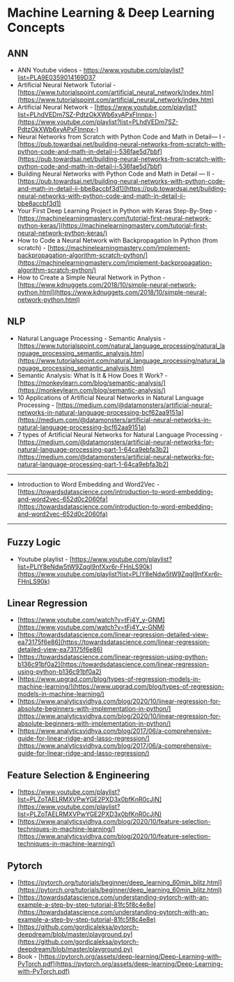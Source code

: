 # Machine Learning & Deep Learning Concepts

## ANN
- ANN Youtube videos - [https://www.youtube.com/playlist?list=PLA9E0359014169D37 ](https://www.youtube.com/playlist?list=PLA9E0359014169D37 )
- Artificial Neural Network Tutorial - [https://www.tutorialspoint.com/artificial_neural_network/index.htm](https://www.tutorialspoint.com/artificial_neural_network/index.htm)
- Artificial Neural Network - [https://www.youtube.com/playlist?list=PLhdVEDm7SZ-PdtzOkXWb6xyAPxFInnpx-](https://www.youtube.com/playlist?list=PLhdVEDm7SZ-PdtzOkXWb6xyAPxFInnpx-)
- Neural Networks from Scratch with Python Code and Math in Detail— I - [https://pub.towardsai.net/building-neural-networks-from-scratch-with-python-code-and-math-in-detail-i-536fae5d7bbf](https://pub.towardsai.net/building-neural-networks-from-scratch-with-python-code-and-math-in-detail-i-536fae5d7bbf)
- Building Neural Networks with Python Code and Math in Detail — II - [https://pub.towardsai.net/building-neural-networks-with-python-code-and-math-in-detail-ii-bbe8accbf3d1](https://pub.towardsai.net/building-neural-networks-with-python-code-and-math-in-detail-ii-bbe8accbf3d1)
- Your First Deep Learning Project in Python with Keras Step-By-Step - [https://machinelearningmastery.com/tutorial-first-neural-network-python-keras/](https://machinelearningmastery.com/tutorial-first-neural-network-python-keras/)
- How to Code a Neural Network with Backpropagation In Python (from scratch) - [https://machinelearningmastery.com/implement-backpropagation-algorithm-scratch-python/](https://machinelearningmastery.com/implement-backpropagation-algorithm-scratch-python/)
- How to Create a Simple Neural Network in Python - [https://www.kdnuggets.com/2018/10/simple-neural-network-python.html](https://www.kdnuggets.com/2018/10/simple-neural-network-python.html)

## NLP
- Natural Language Processing - Semantic Analysis - [https://www.tutorialspoint.com/natural_language_processing/natural_language_processing_semantic_analysis.htm](https://www.tutorialspoint.com/natural_language_processing/natural_language_processing_semantic_analysis.htm)
- Semantic Analysis: What Is It & How Does It Work? - [https://monkeylearn.com/blog/semantic-analysis/](https://monkeylearn.com/blog/semantic-analysis/)
- 10 Applications of Artificial Neural Networks in Natural Language Processing - [https://medium.com/@datamonsters/artificial-neural-networks-in-natural-language-processing-bcf62aa9151a](https://medium.com/@datamonsters/artificial-neural-networks-in-natural-language-processing-bcf62aa9151a)
- 7 types of Artificial Neural Networks for Natural Language Processing - [https://medium.com/@datamonsters/artificial-neural-networks-for-natural-language-processing-part-1-64ca9ebfa3b2](https://medium.com/@datamonsters/artificial-neural-networks-for-natural-language-processing-part-1-64ca9ebfa3b2)

---
- Introduction to Word Embedding and Word2Vec - [https://towardsdatascience.com/introduction-to-word-embedding-and-word2vec-652d0c2060fa](https://towardsdatascience.com/introduction-to-word-embedding-and-word2vec-652d0c2060fa)
---


## Fuzzy Logic
- Youtube playlist - [https://www.youtube.com/playlist?list=PLIY8eNdw5tW9ZqgI9nfXxr6r-FHnLS90k](https://www.youtube.com/playlist?list=PLIY8eNdw5tW9ZqgI9nfXxr6r-FHnLS90k)

## Linear Regression
- [https://www.youtube.com/watch?v=tFi4Y_y-GNM](https://www.youtube.com/watch?v=tFi4Y_y-GNM)
- [https://towardsdatascience.com/linear-regression-detailed-view-ea73175f6e86](https://towardsdatascience.com/linear-regression-detailed-view-ea73175f6e86)
- [https://towardsdatascience.com/linear-regression-using-python-b136c91bf0a2](https://towardsdatascience.com/linear-regression-using-python-b136c91bf0a2)
- [https://www.upgrad.com/blog/types-of-regression-models-in-machine-learning/](https://www.upgrad.com/blog/types-of-regression-models-in-machine-learning/)
- [https://www.analyticsvidhya.com/blog/2020/10/linear-regression-for-absolute-beginners-with-implementation-in-python/](https://www.analyticsvidhya.com/blog/2020/10/linear-regression-for-absolute-beginners-with-implementation-in-python/)
- [https://www.analyticsvidhya.com/blog/2017/06/a-comprehensive-guide-for-linear-ridge-and-lasso-regression/](https://www.analyticsvidhya.com/blog/2017/06/a-comprehensive-guide-for-linear-ridge-and-lasso-regression/)


## Feature Selection & Engineering
- [https://www.youtube.com/playlist?list=PLZoTAELRMXVPwYGE2PXD3x0bfKnR0cJjN](https://www.youtube.com/playlist?list=PLZoTAELRMXVPwYGE2PXD3x0bfKnR0cJjN)
- [https://www.analyticsvidhya.com/blog/2020/10/feature-selection-techniques-in-machine-learning/](https://www.analyticsvidhya.com/blog/2020/10/feature-selection-techniques-in-machine-learning/)


## Pytorch
- [https://pytorch.org/tutorials/beginner/deep_learning_60min_blitz.html](https://pytorch.org/tutorials/beginner/deep_learning_60min_blitz.html)
- [https://towardsdatascience.com/understanding-pytorch-with-an-example-a-step-by-step-tutorial-81fc5f8c4e8e](https://towardsdatascience.com/understanding-pytorch-with-an-example-a-step-by-step-tutorial-81fc5f8c4e8e)
- [https://github.com/gordicaleksa/pytorch-deepdream/blob/master/playground.py](https://github.com/gordicaleksa/pytorch-deepdream/blob/master/playground.py)
- Book - [https://pytorch.org/assets/deep-learning/Deep-Learning-with-PyTorch.pdf](https://pytorch.org/assets/deep-learning/Deep-Learning-with-PyTorch.pdf)
